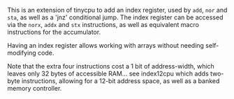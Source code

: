 This is an extension of tinycpu to add an index register, used by `add`, `nor` and `sta`, as well as a 'jnz' conditional jump. The index register can be accessed via the `norx`, `addx` and `stx` instructions, as well as equivalent macro instructions for the accumulator.

Having an index register allows working with arrays without needing self-modifying code.

Note that the extra four instructions cost a 1 bit of address-width, which leaves only 32 bytes of accessible RAM... see index12cpu which adds two-byte instructions, allowing for a 12-bit address space, as well as a banked memory controller.
